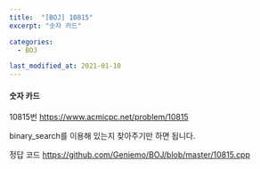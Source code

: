 ```yaml
---
title:  "[BOJ] 10815"
excerpt: "숫자 카드"

categories:
  - BOJ

last_modified_at: 2021-01-10
---
```


#### 숫자 카드

10815번 <https://www.acmicpc.net/problem/10815>

binary_search를 이용해 있는지 찾아주기만 하면 됩니다.

정답 코드 <https://github.com/Geniemo/BOJ/blob/master/10815.cpp>